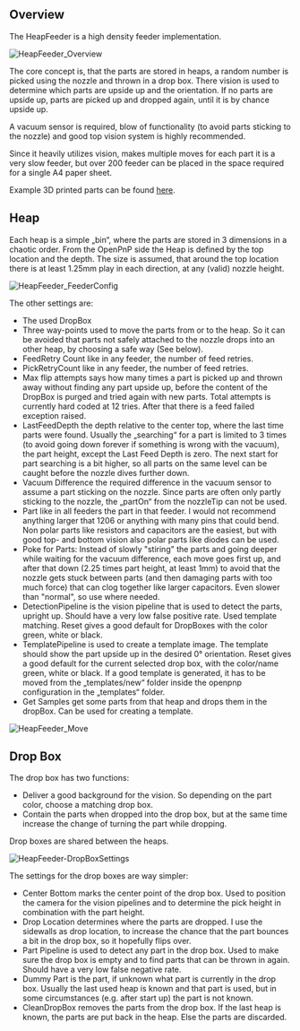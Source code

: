 ## Overview
The HeapFeeder is a high density feeder implementation.

![HeapFeeder_Overview](https://user-images.githubusercontent.com/6315907/112737020-8d457c00-8f57-11eb-80b0-64cab848818f.png)

The core concept is, that the parts are stored in heaps, a random number is picked using the nozzle and thrown in a drop box. There vision is used to determine which parts are upside up and the orientation. If no parts are upside up, parts are picked up and dropped again, until it is by chance upside up.

A vacuum sensor is required, blow of functionality (to avoid parts sticking to the nozzle) and good top vision system is highly recommended.

Since it heavily utilizes vision, makes multiple moves for each part it is a very slow feeder, but over 200 feeder can be placed in the space required for a single A4 paper sheet.

Example 3D printed parts can be found [here](https://github.com/doppelgrau/PnP/tree/master/HeapFeeder).

## Heap

Each heap is a simple „bin“, where the parts are stored in 3 dimensions in a chaotic order. From the OpenPnP side the Heap is defined by the top location and the depth. The size is assumed, that around the top location there is at least 1.25mm play in each direction, at any (valid) nozzle height.

![HeapFeeder_FeederConfig](https://user-images.githubusercontent.com/6315907/112737019-8cace580-8f57-11eb-95bd-44631c512cf2.png)

The other settings are:

- The used DropBox
- Three way-points used to move the parts from or to the heap. So it can be avoided that parts not safely attached to the nozzle drops into an other heap, by choosing a safe way (See below).
- FeedRetry Count like in any feeder, the number of feed retries.
- PickRetryCount like in any feeder, the number of feed retries.
- Max flip attempts says how many times a part is picked up and thrown away without finding any part upside up, before the content of the DropBox is purged and tried again with new parts. Total attempts is currently hard coded at 12 tries. After that there is a feed failed exception raised.
- LastFeedDepth the depth relative to the center top, where the last time parts were found. Usually the „searching“ for a part is limited to 3 times (to avoid going down forever if something is wrong with the vacuum), the part height, except the Last Feed Depth is zero. The next start for part searching is a bit higher, so all parts on the same level can be caught before the nozzle dives further down.
- Vacuum Difference the required difference in the vacuum sensor to assume a part sticking on the nozzle. Since parts are often only partly sticking to the nozzle, the „partOn“ from the nozzleTip can not be used.
- Part like in all feeders the part in that feeder. I would not recommend anything larger that 1206 or anything with many pins that could bend. Non polar parts like resistors and capacitors are the easiest, but with good top- and bottom vision also polar parts like diodes can be used.
- Poke for Parts: Instead of slowly "stiring" the parts and going deeper while waiting for the vacuum difference, each move goes first up, and after that down (2.25 times part height, at least 1mm) to avoid that the nozzle gets stuck between parts (and then damaging parts with too much force) that can clog together like larger capacitors. Even slower than "normal", so use where needed.
- DetectionPipeline is the vision pipeline that is used to detect the parts, upright up. Should have a very low false positive rate. Used template matching. Reset gives a good default for DropBoxes with the color green, white or black.
- TemplatePipeline is used to create a template image. The template should show the part upside up in the desired 0° orientation. Reset gives a good default for the current selected drop box, with the color/name green, white or black. If a good template is generated, it has to be moved from the „templates/new“ folder inside the openpnp configuration in the „templates“ folder.
- Get Samples get some parts from that heap and drops them in the dropBox. Can be used for creating a template.

![HeapFeeder_Move](https://user-images.githubusercontent.com/6315907/112737022-8e76a900-8f57-11eb-9a19-2278c2a7c492.png)

## Drop Box

The drop box has two functions:

- Deliver a good background for the vision. So depending on the part color, choose a matching drop box.
- Contain the parts when dropped into the drop box, but at the same time increase the change of turning the part while dropping.

Drop boxes are shared between the heaps.

![HeapFeeder-DropBoxSettings](https://user-images.githubusercontent.com/6315907/112737018-8c144f00-8f57-11eb-9fe3-b235a878a4e2.png)

The settings for the drop boxes are way simpler:

- Center Bottom marks the center point of the drop box. Used to position the camera for the vision pipelines and to determine the pick height in combination with the part height.
- Drop Location determines where the parts are dropped. I use the sidewalls as drop location, to increase the chance that the part bounces a bit in the drop box, so it hopefully flips over.
- Part Pipeline is used to detect any part in the drop box. Used to make sure the drop box is empty and to find parts that can be thrown in again. Should have a very low false negative rate.
- Dummy Part is the part, if unknown what part is currently in the drop box. Usually the last used heap is known and that part is used, but in some circumstances (e.g. after start up) the part is not known.
- CleanDropBox removes the parts from the drop box. If the last heap is known, the parts are put back in the heap. Else the parts are discarded.
